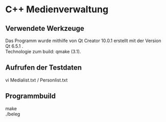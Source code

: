 <h1>C++ Medienverwaltung</h1>

<h2>Verwendete Werkzeuge</h2>
Das Programm wurde mithilfe von Qt Creator 10.0.1 erstellt mit der Version Qt 6.5.1 .<br>
Technologie zum build: qmake (3.1).

<h2>Aufrufen der Testdaten</h2>
vi Medialist.txt / Personlist.txt

<h2>Programmbuild</h2>
make <br>
./beleg


